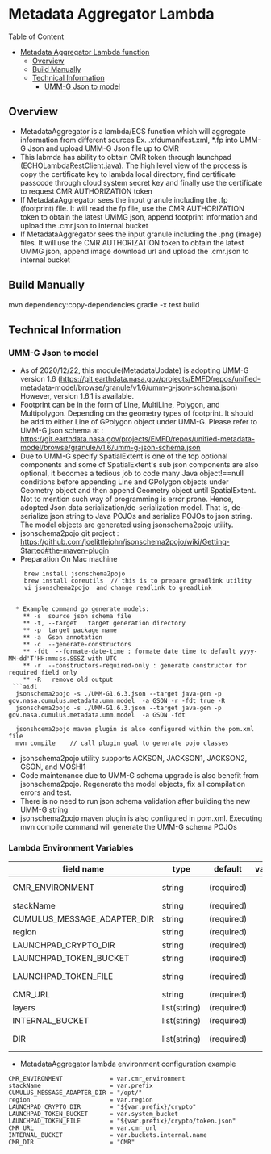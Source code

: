 # Metadata Aggregator Lambda
Table of Content
- [Metadata Aggregator Lambda function](#metadata-aggregator-lambda-function)
  * [Overview](#overview)
  * [Build Manually](#build-manually)
  * [Technical Information](#technical-information)
    + [UMM-G Json to model](#umm-g-json-to-model)

## Overview
* MetadataAggregator is a lambda/ECS function which will aggregate information from different sources
Ex. .xfdumanifest.xml, *.fp
into UMM-G Json and upload UMM-G Json file up to CMR
* This labmda has ability to obtain CMR token through launchpad (ECHOLambdaRestClient.java). The high level view of the process is
copy the certificate key to lambda local directory, find certificate passcode through cloud system secret key
and finally use the certificate to request CMR AUTHORIZATION token
* If MetadataAggregator sees the input granule including the .fp (footprint) file. It will read the fp file, use
the CMR AUTHORIZATION token to obtain the latest UMMG json, append footprint information and upload the .cmr.json to internal
bucket
* If MetadataAggregator sees the input granule including the .png (image) files. It will  use
  the CMR AUTHORIZATION token to obtain the latest UMMG json, append image download url and upload the .cmr.json to internal
  bucket
## Build Manually
mvn dependency:copy-dependencies
gradle -x test build

## Technical Information

### UMM-G Json to model
 * As of 2020/12/22, this module(MetadataUpdate) is adopting UMM-G version 1.6 (https://git.earthdata.nasa.gov/projects/EMFD/repos/unified-metadata-model/browse/granule/v1.6/umm-g-json-schema.json)
   However, version 1.6.1 is available.
 * Footprint can be in the form of Line, MultiLine, Polygon, and Multipolygon. Depending on the geometry types of footprint. It should be add to
   either Line of GPolygon object under UMM-G. Please refer to UMM-G json schema at : https://git.earthdata.nasa.gov/projects/EMFD/repos/unified-metadata-model/browse/granule/v1.6/umm-g-json-schema.json
 * Due to UMM-G specify SpatialExtent is one of the top optional components and some of SpatialExtent's sub json components 
   are also optional, it becomes a tedious job to code many Java object!==null conditions before appending Line and GPolygon
   objects under Geometry object and then append Geometry object until SpatialExtent. Not to mention such way of programming is error prone. 
   Hence, adopted Json data  serialization/de-serialization model.  That is, de-serialize json string to Java POJOs and serialize
   POJOs to json string.  The model objects are generated using jsonschema2pojo utility.
 * jsonschema2pojo git project : https://github.com/joelittlejohn/jsonschema2pojo/wiki/Getting-Started#the-maven-plugin  
 * Preparation On Mac machine
   ```aidl
    brew install jsonschema2pojo
    brew install coreutils  // this is to prepare greadlink utility 
    vi jsonschema2pojo  and change readlink to greadlink
``` 

  * Example command go generate models:
    ** -s  source json schema file
    ** -t, --target   target generation directory
    ** -p  target package name
    ** -a  Gson annotation
    ** -c  --generate-constructors
    ** -fdt  --formate-date-time : formate date time to default yyyy-MM-dd'T'HH:mm:ss.SSSZ with UTC
    ** -r  --constructors-required-only : generate constructor for required field only
    ** -R   remove old output 
 ```aidl
  jsonschema2pojo -s ./UMM-G1.6.3.json --target java-gen -p gov.nasa.cumulus.metadata.umm.model  -a GSON -r -fdt true -R
  jsonschema2pojo -s ./UMM-G1.6.3.json --target java-gen -p gov.nasa.cumulus.metadata.umm.model  -a GSON -fdt 
  
  jsonshcema2pojo maven plugin is also configured within the pom.xml file
  mvn compile    // call plugin goal to generate pojo classes
```

 * jsonschema2pojo utility supports ACKSON, JACKSON1, JACKSON2, GSON, and MOSHI1
 * Code maintenance due to UMM-G schema upgrade is also benefit from jsonschema2pojo.  Regenerate the model objects, fix all compilation errors and test.
 * There is no need to run json schema validation after building the new UMM-G string
 * jsonschema2pojo maven plugin is also configured in pom.xml.   Executing mvn compile command will generate the UMM-G schema POJOs


### Lambda Environment Variables

| field name | type | default | values | description
| ---------- | ---- | ------- | ------ | -----------
| CMR_ENVIRONMENT | string | (required) | | CMR envionment which this lambda is connected to: ex. SNDBOX, SIT, UAT, OPS
| stackName | string | (required) | | The prefix of lambda
| CUMULUS_MESSAGE_ADAPTER_DIR | string | (required) | | set to "/opt"
| region | string | (required) | | AWS region where forge lambda is running upon.  Ex. us-west-2
| LAUNCHPAD_CRYPTO_DIR | string | (required) | | directory where certificate file is located under system bucket.
| LAUNCHPAD_TOKEN_BUCKET | string | (required) | | Bucket name where launchpad token is stored
| LAUNCHPAD_TOKEN_FILE | string | (required) | | directory path and full file name of token file under LAUNCHPAD_TOKEN_BUCKET
| CMR_URL | string | (required) | |CMR API Base URL
| layers | list(string) | (required) | | list of layers' arn where forge runs upon.
| INTERNAL_BUCKET | list(string) | (required) | | The bucket name where .cmr.json file will be stored
| DIR | list(string) | (required) | | Base dir of .cmr.json file.  generated ummg file will be stored at s3://INTERNAL_BUCKET/CMR_DIR/collectionName/granuleId.cmr.json
    
* MetadataAggregator lambda environment configuration example

```aidl
CMR_ENVIRONMENT             = var.cmr_environment
stackName                   = var.prefix
CUMULUS_MESSAGE_ADAPTER_DIR = "/opt/"
region                      = var.region
LAUNCHPAD_CRYPTO_DIR        = "${var.prefix}/crypto"
LAUNCHPAD_TOKEN_BUCKET      = var.system_bucket
LAUNCHPAD_TOKEN_FILE        = "${var.prefix}/crypto/token.json"
CMR_URL                     = var.cmr_url
INTERNAL_BUCKET             = var.buckets.internal.name
CMR_DIR                     = "CMR"
```
